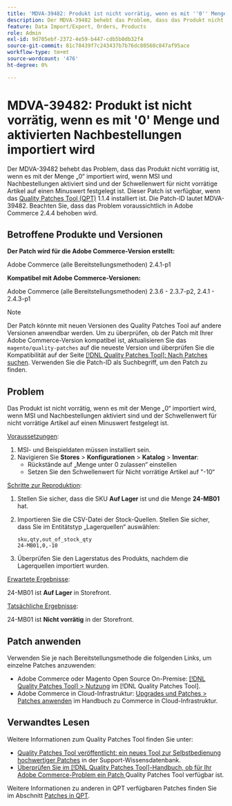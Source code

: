 ```yaml
---
title: 'MDVA-39482: Produkt ist nicht vorrätig, wenn es mit ''0'' Menge und aktivierten Nachbestellungen importiert wird'
description: Der MDVA-39482 behebt das Problem, dass das Produkt nicht vorrätig ist, wenn es mit der Menge „0“ importiert wird, wenn MSI und Nachbestellungen aktiviert sind und der Schwellenwert für nicht vorrätige Artikel auf einen Minuswert festgelegt ist. Dieser Patch ist verfügbar, wenn das [Quality Patches Tool (QPT)](https://experienceleague.adobe.com/de/docs/commerce-knowledge-base/kb/announcements/commerce-announcements/magento-quality-patches-released-new-tool-to-self-serve-quality-patches) 1.1.4 installiert ist. Die Patch-ID lautet MDVA-39482. Beachten Sie, dass das Problem voraussichtlich in Adobe Commerce 2.4.4 behoben wird.
feature: Data Import/Export, Orders, Products
role: Admin
exl-id: 9d705ebf-2372-4e59-b447-cdb5b0db32f4
source-git-commit: 81c78439f7c243437b7b76dc80560c847af95ace
workflow-type: tm+mt
source-wordcount: '476'
ht-degree: 0%

---
```


# MDVA-39482: Produkt ist nicht vorrätig, wenn es mit &#39;0&#39; Menge und aktivierten Nachbestellungen importiert wird

Der MDVA-39482 behebt das Problem, dass das Produkt nicht vorrätig ist, wenn es mit der Menge „0“ importiert wird, wenn MSI und Nachbestellungen aktiviert sind und der Schwellenwert für nicht vorrätige Artikel auf einen Minuswert festgelegt ist. Dieser Patch ist verfügbar, wenn das [Quality Patches Tool (QPT)](https://experienceleague.adobe.com/de/docs/commerce-knowledge-base/kb/announcements/commerce-announcements/magento-quality-patches-released-new-tool-to-self-serve-quality-patches) 1.1.4 installiert ist. Die Patch-ID lautet MDVA-39482. Beachten Sie, dass das Problem voraussichtlich in Adobe Commerce 2.4.4 behoben wird.

## Betroffene Produkte und Versionen

**Der Patch wird für die Adobe Commerce-Version erstellt:**

Adobe Commerce (alle Bereitstellungsmethoden) 2.4.1-p1

**Kompatibel mit Adobe Commerce-Versionen:**

Adobe Commerce (alle Bereitstellungsmethoden) 2.3.6 - 2.3.7-p2, 2.4.1 - 2.4.3-p1

>[!NOTE]
>
>Der Patch könnte mit neuen Versionen des Quality Patches Tool auf andere Versionen anwendbar werden. Um zu überprüfen, ob der Patch mit Ihrer Adobe Commerce-Version kompatibel ist, aktualisieren Sie das `magento/quality-patches` auf die neueste Version und überprüfen Sie die Kompatibilität auf der Seite [[!DNL Quality Patches Tool]: Nach Patches suchen](https://experienceleague.adobe.com/de/docs/commerce-knowledge-base/kb/announcements/commerce-announcements/magento-quality-patches-released-new-tool-to-self-serve-quality-patches). Verwenden Sie die Patch-ID als Suchbegriff, um den Patch zu finden.

## Problem

Das Produkt ist nicht vorrätig, wenn es mit der Menge „0“ importiert wird, wenn MSI und Nachbestellungen aktiviert sind und der Schwellenwert für nicht vorrätige Artikel auf einen Minuswert festgelegt ist.

<u>Voraussetzungen</u>:

1. MSI- und Beispieldaten müssen installiert sein.
1. Navigieren Sie **Stores** > **Konfigurationen** > **Katalog** > **Inventar**:
   * Rückstände auf „Menge unter 0 zulassen“ einstellen
   * Setzen Sie den Schwellenwert für Nicht vorrätige Artikel auf &quot;-10“

<u>Schritte zur Reproduktion</u>:

1. Stellen Sie sicher, dass die SKU **Auf Lager** ist und die Menge **24-MB01** hat.
1. Importieren Sie die CSV-Datei der Stock-Quellen. Stellen Sie sicher, dass Sie im Entitätstyp „Lagerquellen“ auswählen:

   ```code panel
   sku,qty,out_of_stock_qty
   24-MB01,0,-10
   ```

1. Überprüfen Sie den Lagerstatus des Produkts, nachdem die Lagerquellen importiert wurden.

<u>Erwartete Ergebnisse</u>:

24-MB01 ist **Auf Lager** in Storefront.

<u>Tatsächliche Ergebnisse</u>:

24-MB01 ist **Nicht vorrätig** in der Storefront.

## Patch anwenden

Verwenden Sie je nach Bereitstellungsmethode die folgenden Links, um einzelne Patches anzuwenden:

* Adobe Commerce oder Magento Open Source On-Premise: [[!DNL Quality Patches Tool] > Nutzung](/help/tools/quality-patches-tool/usage.md) im [!DNL Quality Patches Tool].
* Adobe Commerce in Cloud-Infrastruktur: [Upgrades und Patches > Patches anwenden](https://experienceleague.adobe.com/docs/commerce-cloud-service/user-guide/develop/upgrade/apply-patches.html?lang=de) im Handbuch zu Commerce in Cloud-Infrastruktur.

## Verwandtes Lesen

Weitere Informationen zum Quality Patches Tool finden Sie unter:

* [Quality Patches Tool veröffentlicht: ein neues Tool zur Selbstbedienung hochwertiger Patches](https://experienceleague.adobe.com/de/docs/commerce-knowledge-base/kb/announcements/commerce-announcements/magento-quality-patches-released-new-tool-to-self-serve-quality-patches) in der Support-Wissensdatenbank.
* [Überprüfen Sie im [!DNL Quality Patches Tool]-Handbuch, ob für Ihr Adobe Commerce-Problem ein Patch ](/help/tools/quality-patches-tool/patches-available-in-qpt/check-patch-for-magento-issue-with-magento-quality-patches.md) Quality Patches Tool verfügbar ist.

Weitere Informationen zu anderen in QPT verfügbaren Patches finden Sie im Abschnitt [Patches in QPT](https://experienceleague.adobe.com/tools/commerce-quality-patches/index.html?lang=de).
